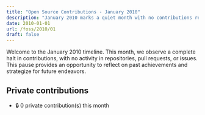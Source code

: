 ```yaml
---
title: "Open Source Contributions - January 2010"
description: "January 2010 marks a quiet month with no contributions recorded, showcasing a period of reflection and potential growth for future development."
date: 2010-01-01
url: /foss/2010/01
draft: false
---
```


Welcome to the January 2010 timeline. This month, we observe a complete halt in contributions, with no activity in repositories, pull requests, or issues. This pause provides an opportunity to reflect on past achievements and strategize for future endeavors.

## Private contributions

- 🔒 0 private contribution(s) this month

